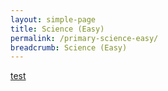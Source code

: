 ```yaml
---
layout: simple-page
title: Science (Easy)
permalink: /primary-science-easy/
breadcrumb: Science (Easy)
---
```

[test](/placeholder-primary-science-easy/)
